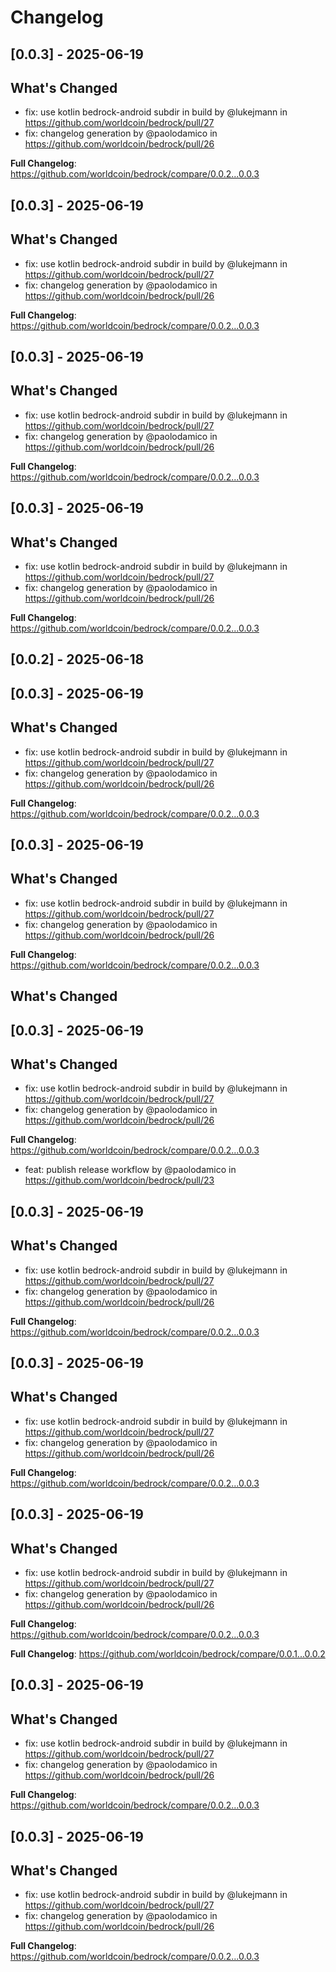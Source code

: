 # Changelog



## [0.0.3] - 2025-06-19

## What's Changed
* fix: use kotlin bedrock-android subdir in build by @lukejmann in https://github.com/worldcoin/bedrock/pull/27
* fix: changelog generation by @paolodamico in https://github.com/worldcoin/bedrock/pull/26


**Full Changelog**: https://github.com/worldcoin/bedrock/compare/0.0.2...0.0.3





## [0.0.3] - 2025-06-19

## What's Changed
* fix: use kotlin bedrock-android subdir in build by @lukejmann in https://github.com/worldcoin/bedrock/pull/27
* fix: changelog generation by @paolodamico in https://github.com/worldcoin/bedrock/pull/26


**Full Changelog**: https://github.com/worldcoin/bedrock/compare/0.0.2...0.0.3





## [0.0.3] - 2025-06-19

## What's Changed
* fix: use kotlin bedrock-android subdir in build by @lukejmann in https://github.com/worldcoin/bedrock/pull/27
* fix: changelog generation by @paolodamico in https://github.com/worldcoin/bedrock/pull/26


**Full Changelog**: https://github.com/worldcoin/bedrock/compare/0.0.2...0.0.3





## [0.0.3] - 2025-06-19

## What's Changed
* fix: use kotlin bedrock-android subdir in build by @lukejmann in https://github.com/worldcoin/bedrock/pull/27
* fix: changelog generation by @paolodamico in https://github.com/worldcoin/bedrock/pull/26


**Full Changelog**: https://github.com/worldcoin/bedrock/compare/0.0.2...0.0.3

## [0.0.2] - 2025-06-18



## [0.0.3] - 2025-06-19

## What's Changed
* fix: use kotlin bedrock-android subdir in build by @lukejmann in https://github.com/worldcoin/bedrock/pull/27
* fix: changelog generation by @paolodamico in https://github.com/worldcoin/bedrock/pull/26


**Full Changelog**: https://github.com/worldcoin/bedrock/compare/0.0.2...0.0.3





## [0.0.3] - 2025-06-19

## What's Changed
* fix: use kotlin bedrock-android subdir in build by @lukejmann in https://github.com/worldcoin/bedrock/pull/27
* fix: changelog generation by @paolodamico in https://github.com/worldcoin/bedrock/pull/26


**Full Changelog**: https://github.com/worldcoin/bedrock/compare/0.0.2...0.0.3

## What's Changed



## [0.0.3] - 2025-06-19

## What's Changed
* fix: use kotlin bedrock-android subdir in build by @lukejmann in https://github.com/worldcoin/bedrock/pull/27
* fix: changelog generation by @paolodamico in https://github.com/worldcoin/bedrock/pull/26


**Full Changelog**: https://github.com/worldcoin/bedrock/compare/0.0.2...0.0.3

* feat: publish release workflow by @paolodamico in https://github.com/worldcoin/bedrock/pull/23



## [0.0.3] - 2025-06-19

## What's Changed
* fix: use kotlin bedrock-android subdir in build by @lukejmann in https://github.com/worldcoin/bedrock/pull/27
* fix: changelog generation by @paolodamico in https://github.com/worldcoin/bedrock/pull/26


**Full Changelog**: https://github.com/worldcoin/bedrock/compare/0.0.2...0.0.3





## [0.0.3] - 2025-06-19

## What's Changed
* fix: use kotlin bedrock-android subdir in build by @lukejmann in https://github.com/worldcoin/bedrock/pull/27
* fix: changelog generation by @paolodamico in https://github.com/worldcoin/bedrock/pull/26


**Full Changelog**: https://github.com/worldcoin/bedrock/compare/0.0.2...0.0.3





## [0.0.3] - 2025-06-19

## What's Changed
* fix: use kotlin bedrock-android subdir in build by @lukejmann in https://github.com/worldcoin/bedrock/pull/27
* fix: changelog generation by @paolodamico in https://github.com/worldcoin/bedrock/pull/26


**Full Changelog**: https://github.com/worldcoin/bedrock/compare/0.0.2...0.0.3

**Full Changelog**: https://github.com/worldcoin/bedrock/compare/0.0.1...0.0.2



## [0.0.3] - 2025-06-19

## What's Changed
* fix: use kotlin bedrock-android subdir in build by @lukejmann in https://github.com/worldcoin/bedrock/pull/27
* fix: changelog generation by @paolodamico in https://github.com/worldcoin/bedrock/pull/26


**Full Changelog**: https://github.com/worldcoin/bedrock/compare/0.0.2...0.0.3





## [0.0.3] - 2025-06-19

## What's Changed
* fix: use kotlin bedrock-android subdir in build by @lukejmann in https://github.com/worldcoin/bedrock/pull/27
* fix: changelog generation by @paolodamico in https://github.com/worldcoin/bedrock/pull/26


**Full Changelog**: https://github.com/worldcoin/bedrock/compare/0.0.2...0.0.3

